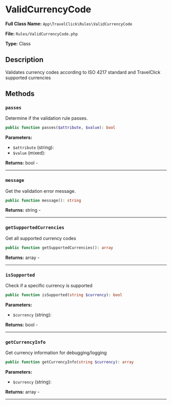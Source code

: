 # ValidCurrencyCode

**Full Class Name:** `App\TravelClick\Rules\ValidCurrencyCode`

**File:** `Rules/ValidCurrencyCode.php`

**Type:** Class

## Description

Validates currency codes according to ISO 4217 standard
and TravelClick supported currencies

## Methods

### `passes`

Determine if the validation rule passes.

```php
public function passes($attribute, $value): bool
```

**Parameters:**

- `$attribute` (string): 
- `$value` (mixed): 

**Returns:** bool - 

---

### `message`

Get the validation error message.

```php
public function message(): string
```

**Returns:** string - 

---

### `getSupportedCurrencies`

Get all supported currency codes

```php
public function getSupportedCurrencies(): array
```

**Returns:** array - 

---

### `isSupported`

Check if a specific currency is supported

```php
public function isSupported(string $currency): bool
```

**Parameters:**

- `$currency` (string): 

**Returns:** bool - 

---

### `getCurrencyInfo`

Get currency information for debugging/logging

```php
public function getCurrencyInfo(string $currency): array
```

**Parameters:**

- `$currency` (string): 

**Returns:** array - 

---

